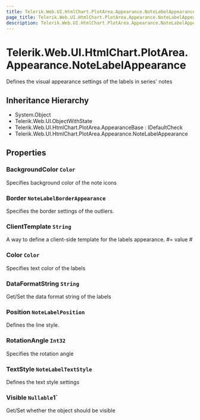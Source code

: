 ```yaml
---
title: Telerik.Web.UI.HtmlChart.PlotArea.Appearance.NoteLabelAppearance
page_title: Telerik.Web.UI.HtmlChart.PlotArea.Appearance.NoteLabelAppearance
description: Telerik.Web.UI.HtmlChart.PlotArea.Appearance.NoteLabelAppearance
---
```


# Telerik.Web.UI.HtmlChart.PlotArea.Appearance.NoteLabelAppearance

Defines the visual appearance settings of the labels in series' notes

## Inheritance Hierarchy

* System.Object
* Telerik.Web.UI.ObjectWithState
* Telerik.Web.UI.HtmlChart.PlotArea.AppearanceBase : IDefaultCheck
* Telerik.Web.UI.HtmlChart.PlotArea.Appearance.NoteLabelAppearance

## Properties

###  BackgroundColor `Color`

Specifies background color of the note icons

###  Border `NoteLabelBorderAppearance`

Specifies the border settings of the outliers.

###  ClientTemplate `String`

A way to define a client-side template for the labels appearance.
            #= value #

###  Color `Color`

Specifies text color of the labels

###  DataFormatString `String`

Get/Set the data format string of the labels

###  Position `NoteLabelPosition`

Defines the line style.

###  RotationAngle `Int32`

Specifies the rotation angle

###  TextStyle `NoteLabelTextStyle`

Defines the text style settings

###  Visible `Nullable`1`

Get/Set whether the object should be visible

